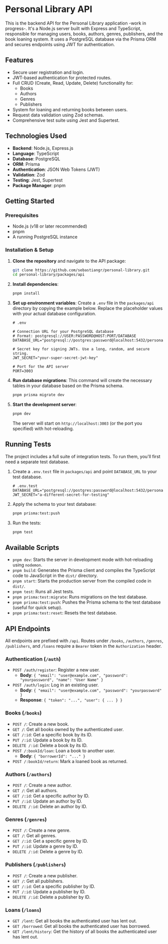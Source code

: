 # Personal Library API

This is the backend API for the Personal Library application -work in progress-. It's a Node.js server built with Express and TypeScript, responsible for managing users, books, authors, genres, publishers, and the book loaning system. It uses a PostgreSQL database via the Prisma ORM and secures endpoints using JWT for authentication.

## Features

- Secure user registration and login.
- JWT-based authentication for protected routes.
- Full CRUD (Create, Read, Update, Delete) functionality for:
  - Books
  - Authors
  - Genres
  - Publishers
- System for loaning and returning books between users.
- Request data validation using Zod schemas.
- Comprehensive test suite using Jest and Supertest.

##  Technologies Used

- **Backend**: Node.js, Express.js
- **Language**: TypeScript
- **Database**: PostgreSQL
- **ORM**: Prisma
- **Authentication**: JSON Web Tokens (JWT)
- **Validation**: Zod
- **Testing**: Jest, Supertest
- **Package Manager**: pnpm

## Getting Started

### Prerequisites

- Node.js (v18 or later recommended)
- pnpm
- A running PostgreSQL instance

### Installation & Setup

1.  **Clone the repository** and navigate to the API package:
    ```bash
    git clone https://github.com/sebastiangr/personal-library.git
    cd personal-library/packages/api
    ```

2.  **Install dependencies**:
    ```bash
    pnpm install
    ```

3.  **Set up environment variables**:
    Create a `.env` file in the `packages/api` directory by copying the example below. Replace the placeholder values with your actual database configuration.

    ```env
    # .env

    # Connection URL for your PostgreSQL database
    # Format: postgresql://USER:PASSWORD@HOST:PORT/DATABASE
    DATABASE_URL="postgresql://postgres:password@localhost:5432/personal_library"

    # Secret key for signing JWTs. Use a long, random, and secure string.
    JWT_SECRET="your-super-secret-jwt-key"

    # Port for the API server
    PORT=3003
    ```

4.  **Run database migrations**:
    This command will create the necessary tables in your database based on the Prisma schema.
    ```bash
    pnpm prisma migrate dev
    ```

5.  **Start the development server**:
    ```bash
    pnpm dev
    ```
    The server will start on `http://localhost:3003` (or the port you specified) with hot-reloading.

## Running Tests

The project includes a full suite of integration tests. To run them, you'll first need a separate test database.

1.  Create a `.env.test` file in `packages/api` and point `DATABASE_URL` to your test database.

    ```env
    # .env.test
    DATABASE_URL="postgresql://postgres:password@localhost:5432/personal_library_test"
    JWT_SECRET="a-different-secret-for-testing"
    ```

2.  Apply the schema to your test database:
    ```bash
    pnpm prisma:test:push
    ```

3.  Run the tests:
    ```bash
    pnpm test
    ```

## Available Scripts

- `pnpm dev`: Starts the server in development mode with hot-reloading using `nodemon`.
- `pnpm build`: Generates the Prisma client and compiles the TypeScript code to JavaScript in the `dist/` directory.
- `pnpm start`: Starts the production server from the compiled code in `dist/`.
- `pnpm test`: Runs all Jest tests.
- `pnpm prisma:test:migrate`: Runs migrations on the test database.
- `pnpm prisma:test:push`: Pushes the Prisma schema to the test database (useful for quick setup).
- `pnpm prisma:test:reset`: Resets the test database.

## API Endpoints

All endpoints are prefixed with `/api`. Routes under `/books`, `/authors`, `/genres`, `/publishers`, and `/loans` require a `Bearer` token in the `Authorization` header.

### Authentication (`/auth`)

- `POST /auth/register`: Register a new user.
  - **Body**: `{ "email": "user@example.com", "password": "yourpassword", "name": "User Name" }`
- `POST /auth/login`: Log in an existing user.
  - **Body**: `{ "email": "user@example.com", "password": "yourpassword" }`
  - **Response**: `{ "token": "...", "user": { ... } }`

### Books (`/books`)

- `POST /`: Create a new book.
- `GET /`: Get all books owned by the authenticated user.
- `GET /:id`: Get a specific book by its ID.
- `PUT /:id`: Update a book by its ID.
- `DELETE /:id`: Delete a book by its ID.
- `POST /:bookId/loan`: Loan a book to another user.
  - **Body**: `{ "borrowerId": "..." }`
- `POST /:bookId/return`: Mark a loaned book as returned.

### Authors (`/authors`)

- `POST /`: Create a new author.
- `GET /`: Get all authors.
- `GET /:id`: Get a specific author by ID.
- `PUT /:id`: Update an author by ID.
- `DELETE /:id`: Delete an author by ID.

### Genres (`/genres`)

- `POST /`: Create a new genre.
- `GET /`: Get all genres.
- `GET /:id`: Get a specific genre by ID.
- `PUT /:id`: Update a genre by ID.
- `DELETE /:id`: Delete a genre by ID.

### Publishers (`/publishers`)

- `POST /`: Create a new publisher.
- `GET /`: Get all publishers.
- `GET /:id`: Get a specific publisher by ID.
- `PUT /:id`: Update a publisher by ID.
- `DELETE /:id`: Delete a publisher by ID.

### Loans (`/loans`)

- `GET /lent`: Get all books the authenticated user has lent out.
- `GET /borrowed`: Get all books the authenticated user has borrowed.
- `GET /lent/history`: Get the history of all books the authenticated user has lent out.
